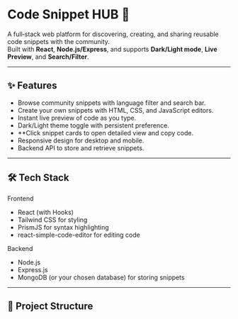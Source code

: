 # Code Snippet HUB 🚀

A full‑stack web platform for discovering, creating, and sharing reusable code snippets with the community.  
Built with **React**, **Node.js/Express**, and supports **Dark/Light mode**, **Live Preview**, and **Search/Filter**.

---

## ✨ Features

- Browse community snippets with language filter and search bar.
- Create your own snippets with HTML, CSS, and JavaScript editors.
- Instant live preview of code as you type.
- Dark/Light theme toggle with persistent preference.
- **Click snippet cards to open detailed view and copy code.
- Responsive design for desktop and mobile.
- Backend API to store and retrieve snippets.

---

## 🛠 Tech Stack

Frontend
- React (with Hooks)
- Tailwind CSS for styling
- PrismJS for syntax highlighting
- react-simple-code-editor for editing code

Backend
- Node.js
- Express.js
- MongoDB (or your chosen database) for storing snippets

---

## 📂 Project Structure

